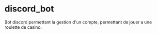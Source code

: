 # discord_bot
Bot discord permettant la gestion d'un compte, permettant de jouer a une roulette de casino.
